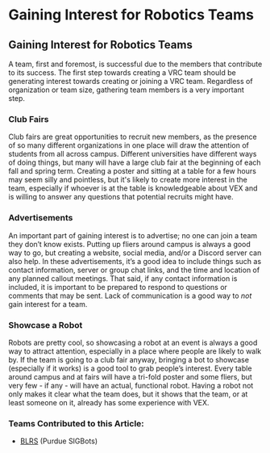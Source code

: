 # Gaining Interest for Robotics Teams

## Gaining Interest for Robotics Teams

A team, first and foremost, is successful due to the members that contribute to its success. The first step towards creating a VRC team should be generating interest towards creating or joining a VRC team. Regardless of organization or team size, gathering team members is a very important step.

### Club Fairs

Club fairs are great opportunities to recruit new members, as the presence of so many different organizations in one place will draw the attention of students from all across campus. Different universities have different ways of doing things, but many will have a large club fair at the beginning of each fall and spring term. Creating a poster and sitting at a table for a few hours may seem silly and pointless, but it's likely to create more interest in the team, especially if whoever is at the table is knowledgeable about VEX and is willing to answer any questions that potential recruits might have.&#x20;

### Advertisements

An important part of gaining interest is to advertise; no one can join a team they don’t know exists. Putting up fliers around campus is always a good way to go, but creating a website, social media, and/or a Discord server can also help. In these advertisements, it’s a good idea to include things such as contact information, server or group chat links, and the time and location of any planned callout meetings. That said, if any contact information is included, it is important to be prepared to respond to questions or comments that may be sent. Lack of communication is a good way to _not_ gain interest for a team.

### Showcase a Robot

Robots are pretty cool, so showcasing a robot at an event is always a good way to attract attention, especially in a place where people are likely to walk by. If the team is going to a club fair anyway, bringing a bot to showcase (especially if it works) is a good tool to grab people’s interest. Every table around campus and at fairs will have a tri-fold poster and some fliers, but very few - if any - will have an actual, functional robot. Having a robot not only makes it clear what the team does, but it shows that the team, or at least someone on it, already has some experience with VEX.



### Teams Contributed to this Article:

* [BLRS](https://purduesigbots.com/) (Purdue SIGBots)
